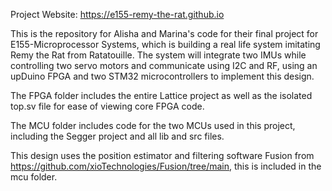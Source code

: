 Project Website: https://e155-remy-the-rat.github.io

This is the repository for Alisha and Marina's code for their final project for E155-Microprocessor Systems, which is building a real life system imitating Remy the Rat from Ratatouille. The system will integrate two IMUs while controlling two servo motors and communicate using I2C and RF, using an upDuino FPGA and two STM32 microcontrollers to implement this design.

The FPGA folder includes the entire Lattice project as well as the isolated top.sv file for ease of viewing core FPGA code. 

The MCU folder includes code for the two MCUs used in this project, including the Segger project and all lib and src files. 

This design uses the position estimator and filtering software Fusion from https://github.com/xioTechnologies/Fusion/tree/main, this is included in the mcu folder. 

